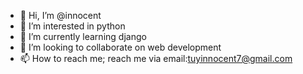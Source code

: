 - 👋 Hi, I’m @innocent
- 👀 I’m interested in python
- 🌱 I’m currently learning django
- 💞️ I’m looking to collaborate on web development
- 📫 How to reach me; reach me via email:tuyinnocent7@gmail.com

<!---
tuyinnocent/tuyinnocent is a ✨ special ✨ repository because its `README.md` (this file) appears on your GitHub profile.
You can click the Preview link to take a look at your changes.
--->
